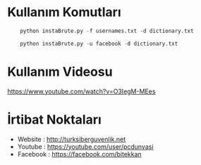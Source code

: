 Kullanım Komutları
=

```python
	python instaBrute.py -f usernames.txt -d dictionary.txt
```
```python
	python instaBrute.py -u facebook -d dictionary.txt
```

Kullanım Videosu
=
https://www.youtube.com/watch?v=O3IegM-MEes

İrtibat Noktaları
=
- Website : http://turksiberguvenlik.net
- Youtube : https://youtube.com/user/pcdunyasi
- Facebook : https://facebook.com/bitekkan
	
